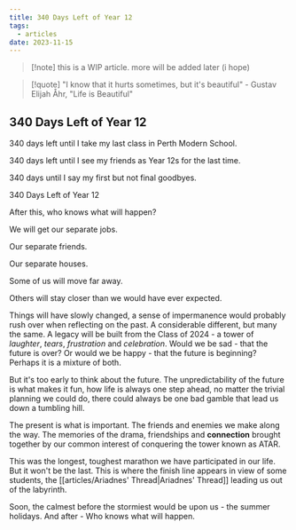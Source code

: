 ```yaml
---
title: 340 Days Left of Year 12
tags:
  - articles
date: 2023-11-15
---
```

>[!note] this is a WIP article. more will be added later (i hope)

> [!quote] "I know that it hurts sometimes, but it's beautiful" - Gustav Elijah Åhr, "Life is Beautiful"
## 340 Days Left of Year 12

340 days left until I take my last class in Perth Modern School.

340 days left until I see my friends as Year 12s for the last time.

340 days until I say my first but not final goodbyes.

340 Days Left of Year 12

After this, who knows what will happen?

We will get our separate jobs.

Our separate friends.

Our separate houses.

Some of us will move far away.

Others will stay closer than we would have ever expected.

Things will have slowly changed, a sense of impermanence would probably rush over when reflecting on the past. A considerable different, but many the same. A legacy will be built from the Class of 2024 - a tower of *laughter*, *tears*, *frustration* and *celebration*. Would we be sad - that the future is over? Or would we be happy - that the future is beginning? Perhaps it is a mixture of both.

But it's too early to think about the future. The unpredictability of the future is what makes it fun, how life is always one step ahead, no matter the trivial planning we could do, there could always be one bad gamble that lead us down a tumbling hill.

The present is what is important. The friends and enemies we make along the way. The memories of the drama, friendships and  **connection** brought together by our common interest of conquering the tower known as ATAR.

This was the longest, toughest marathon we have participated in our life. But it won't be the last. This is where the finish line appears in view of some students, the [[articles/Ariadnes' Thread|Ariadnes' Thread]] leading us out of the labyrinth.

Soon, the calmest before the stormiest would be upon us - the summer holidays. And after - Who knows what will happen.